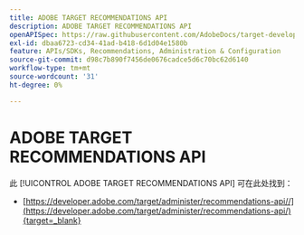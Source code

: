 ```yaml
---
title: ADOBE TARGET RECOMMENDATIONS API
description: ADOBE TARGET RECOMMENDATIONS API
openAPISpec: https://raw.githubusercontent.com/AdobeDocs/target-developers/main/src/models-api.json
exl-id: dbaa6723-cd34-41ad-b418-6d1d04e1580b
feature: APIs/SDKs, Recommendations, Administration & Configuration
source-git-commit: d98c7b890f7456de0676cadce5d6c70bc62d6140
workflow-type: tm+mt
source-wordcount: '31'
ht-degree: 0%

---
```


# ADOBE TARGET RECOMMENDATIONS API

此 [!UICONTROL ADOBE TARGET RECOMMENDATIONS API] 可在此处找到：

* [https://developer.adobe.com/target/administer/recommendations-api//](https://developer.adobe.com/target/administer/recommendations-api/){target=_blank}

